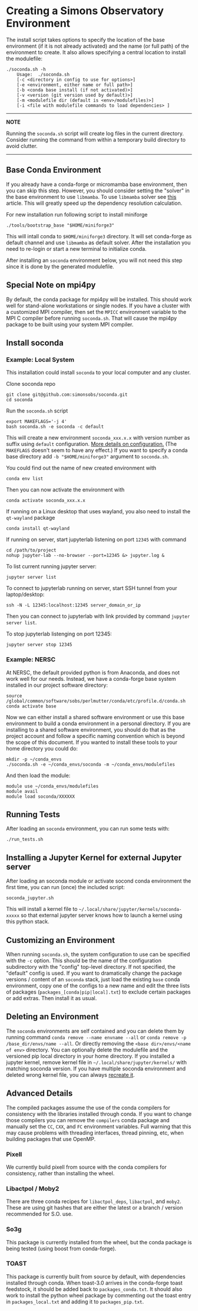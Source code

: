 # Creating a Simons Observatory Environment

The install script takes options to specify the location of the base environment
(if it is not already activated) and the name (or full path) of the environment
to create. It also allows specifying a central location to install the
modulefile:

    ./soconda.sh -h
        Usage:  ./soconda.sh
        [-c <directory in config to use for options>]
        [-e <environment, either name or full path>]
        [-b <conda base install (if not activated)>]
        [-v <version (git version used by default)>]
        [-m <modulefile dir (default is <env>/modulefiles)>]
        [-i <file with modulefile commands to load dependencies> ]

---
**NOTE**

Running the `soconda.sh` script will create log files in the current directory.
Consider running the command from within a temporary build directory to avoid
clutter.

---

## Base Conda Environment

If you already have a conda-forge or micromamba base environment, then you can skip this
step. However, you should consider setting the "solver" in the base environment
to use `libmamba`. To use `libmamba` solver see
[this](https://www.anaconda.com/blog/a-faster-conda-for-a-growing-community) article.
This will greatly speed up the dependency resolution
calculation.

For new installation run following script to install miniforge

    ./tools/bootstrap_base "$HOME/miniforge3"

This will intall conda to `$HOME/miniforge3` directory.
It will set conda-forge as default channel and use `libmamba` as default solver.
After the installation you need to re-login or start a new terminal to initialize conda.

After installing an `soconda` environment below, you will not need this step
since it is done by the generated modulefile.

## Special Note on mpi4py

By default, the conda package for mpi4py will be installed. This should work
well for stand-alone workstations or single nodes. If you have a cluster with a
customized MPI compiler, then set the `MPICC` environment variable to the MPI C
compiler before running `soconda.sh`. That will cause the mpi4py package to
be built using your system MPI compiler.

## Install soconda
### Example:  Local System
This installation could install `soconda` to your local computer and any cluster.

Clone soconda repo

    git clone git@github.com:simonsobs/soconda.git
    cd soconda

Run the `soconda.sh` script

    export MAKEFLAGS='-j 4'
    bash soconda.sh -e soconda -c default

This will create a new environment `soconda_xxx.x.x` with version number as suffix
using `default` configuration. [More details on configuration.](#customizing-an-environment)
(The `MAKEFLAGS` doesn't seem to have any effect.)
If you want to specify a conda base directory add `-b "$HOME/miniforge3"` argument to `soconda.sh`.

You could find out the name of new created environment with

    conda env list

Then you can now activate the environment with

    conda activate soconda_xxx.x.x


If running on a Linux desktop that uses wayland, you also need to install the `qt-wayland` package

    conda install qt-wayland


If running on server, start jupyterlab listening on port `12345` with command

    cd /path/to/project
    nohup jupyter-lab --no-browser --port=12345 &> jupyter.log &


To list current running jupyter server:

    jupyter server list


To connect to jupyterlab running on server, start SSH tunnel from your laptop/desktop:

    ssh -N -L 12345:localhost:12345 server_domain_or_ip

Then you can connect to jupyterlab with link provided by command `jupyter server list`.

To stop jupyterlab listenging on port 12345:

    jupyter server stop 12345


### Example:  NERSC

At NERSC, the default provided python is from Anaconda, and does not work well
for our needs. Instead, we have a conda-forge base system installed in our
project software directory:

    source /global/common/software/sobs/perlmutter/conda/etc/profile.d/conda.sh
    conda activate base

Now we can either install a shared software environment or use this base
environment to build a conda environment in a personal directory. If you are
installing to a shared software environment, you should do that as the project
account and follow a specific naming convention which is beyond the scope of
this document. If you wanted to install these tools to your home directory you
could do:

    mkdir -p ~/conda_envs
    ./soconda.sh -e ~/conda_envs/soconda -m ~/conda_envs/modulefiles

And then load the module:

    module use ~/conda_envs/modulefiles
    module avail
    module load soconda/XXXXXX

## Running Tests

After loading an `soconda` environment, you can run some tests with:

    ./run_tests.sh

## Installing a Jupyter Kernel for external Jupyter server

After loading an soconda module or activate socond conda environment the first time, you can run (once) the included script:

    soconda_jupyter.sh

This will install a kernel file to `~/.local/share/jupyter/kernels/soconda-xxxxx` so that external jupyter server
knows how to launch a kernel using this python stack.

## Customizing an Environment

When running `soconda.sh`, the system configuration to use can be specified
with the `-c` option. This should be the name of the configuration subdirectory
with the "config" top-level directory. If not specified, the "default" config
is used. If you want to dramatically change the package versions / content of
an `soconda` stack, just load the existing `base` conda environment, copy one
of the configs to a new name and edit the three lists of packages
(`packages_[conda|pip|local].txt`) to exclude certain packages or add extras.
Then install it as usual.

## Deleting an Environment

The `soconda` environments are self contained and you can delete them by
running command `conda remove --name envname --all` or `conda remove -p /base_dir/envs/name --all`.
Or directly removing the `<base dir>/envs/<name of env>` directory.
You can optionally delete the modulefile and the versioned pip
local directory in your home directory.
If you installed a jupyter kernel, remove kernel file in `~/.local/share/jupyter/kernels/`
with matching soconda version.
If you have multiple soconda environment and deleted wrong kernel file, you can always
[recreate it](#installing-a-jupyter-kernel).


## Advanced Details

The compiled packages assume the use of the conda compilers for consistency with
the libraries installed through conda. If you want to change those compilers you
can remove the `compilers` conda package and manually set the `CC`, `CXX`, and `FC`
environment variables. Full warning that this may cause problems with threading
interfaces, thread pinning, etc, when building packages that use OpenMP.

### Pixell

We currently build pixell from source with the conda compilers for consistency,
rather than installing the wheel.

### Libactpol / Moby2

There are three conda recipes for `libactpol_deps`, `libactpol`, and `moby2`.
These are using git hashes that are either the latest or a branch / version
recommended for S.O. use.

### So3g

This package is currently installed from the wheel, but the conda package is
being tested (using boost from conda-forge).

### TOAST

This package is currently built from source by default, with dependencies
installed through conda. When toast-3.0 arrives in the conda-forge toast
feedstock, it should be added back to `packages_conda.txt`. It should also work
to install the python wheel package by commenting out the toast entry in
`packages_local.txt` and adding it to `packages_pip.txt`.


